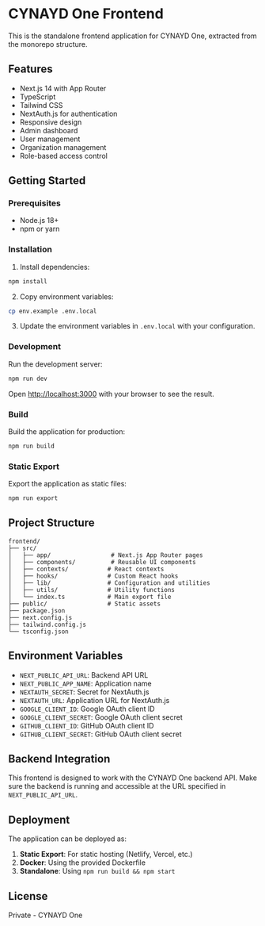 # CYNAYD One Frontend

This is the standalone frontend application for CYNAYD One, extracted from the monorepo structure.

## Features

- Next.js 14 with App Router
- TypeScript
- Tailwind CSS
- NextAuth.js for authentication
- Responsive design
- Admin dashboard
- User management
- Organization management
- Role-based access control

## Getting Started

### Prerequisites

- Node.js 18+ 
- npm or yarn

### Installation

1. Install dependencies:
```bash
npm install
```

2. Copy environment variables:
```bash
cp env.example .env.local
```

3. Update the environment variables in `.env.local` with your configuration.

### Development

Run the development server:

```bash
npm run dev
```

Open [http://localhost:3000](http://localhost:3000) with your browser to see the result.

### Build

Build the application for production:

```bash
npm run build
```

### Static Export

Export the application as static files:

```bash
npm run export
```

## Project Structure

```
frontend/
├── src/
│   ├── app/                 # Next.js App Router pages
│   ├── components/          # Reusable UI components
│   ├── contexts/           # React contexts
│   ├── hooks/              # Custom React hooks
│   ├── lib/                # Configuration and utilities
│   ├── utils/              # Utility functions
│   └── index.ts            # Main export file
├── public/                 # Static assets
├── package.json
├── next.config.js
├── tailwind.config.js
└── tsconfig.json
```

## Environment Variables

- `NEXT_PUBLIC_API_URL`: Backend API URL
- `NEXT_PUBLIC_APP_NAME`: Application name
- `NEXTAUTH_SECRET`: Secret for NextAuth.js
- `NEXTAUTH_URL`: Application URL for NextAuth.js
- `GOOGLE_CLIENT_ID`: Google OAuth client ID
- `GOOGLE_CLIENT_SECRET`: Google OAuth client secret
- `GITHUB_CLIENT_ID`: GitHub OAuth client ID
- `GITHUB_CLIENT_SECRET`: GitHub OAuth client secret

## Backend Integration

This frontend is designed to work with the CYNAYD One backend API. Make sure the backend is running and accessible at the URL specified in `NEXT_PUBLIC_API_URL`.

## Deployment

The application can be deployed as:

1. **Static Export**: For static hosting (Netlify, Vercel, etc.)
2. **Docker**: Using the provided Dockerfile
3. **Standalone**: Using `npm run build && npm start`

## License

Private - CYNAYD One

